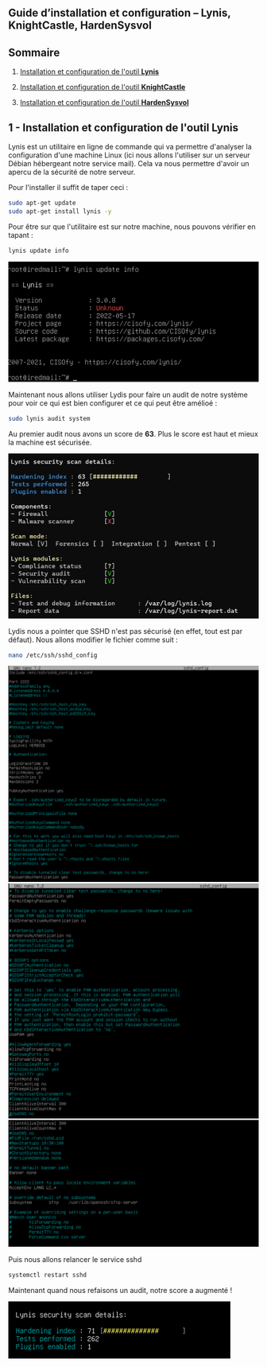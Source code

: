 ## Guide d’installation et configuration – Lynis, KnightCastle, HardenSysvol

## Sommaire

1. [Installation et configuration de l'outil **Lynis**](#lynis)

2. [Installation et configuration de l'outil **KnightCastle**](#knight)

3. [Installation et configuration de l'outil **HardenSysvol**](#harden)


## 1 - Installation et configuration de l'outil **Lynis**
<span id="lynis"/><span> 

Lynis est un utilitaire en ligne de commande qui va permettre d'analyser la configuration d'une machine Linux (ici nous allons l'utiliser sur un serveur Débian hébergeant notre service mail). Cela va nous permettre d'avoir un apercu de la sécurité de notre serveur. 

Pour l'installer il suffit de taper ceci :
```bash
sudo apt-get update 
sudo apt-get install lynis -y
```

Pour être sur que l'utilitaire est sur notre machine, nous pouvons vérifier en tapant : 
```bash
lynis update info
```

![image update info](S09/Ressources/Lynis/update_info.png)

Maintenant nous allons utiliser Lydis pour faire un audit de notre système pour voir ce qui est bien configurer et ce qui peut être amélioé : 
```bash
sudo lynis audit system
```

Au premier audit nous avons un score de **63**. Plus le score est haut et mieux la machine est sécurisée. 

![image debut audit](S09/Ressources/Lynis/Lynis-Score-audit-de-securite.jpg)

Lydis nous a pointer que SSHD n'est pas sécurisé (en effet, tout est par défaut). Nous allons modifier le fichier comme suit :
```bash
nano /etc/ssh/sshd_config
```
![image sshd1](S09/Ressources/Lynis/sshd1.png)
![image sshd2](S09/Ressources/Lynis/sshd2.png)
![image sshd3](S09/Ressources/Lynis/sshd3.png)

Puis nous allons relancer le service sshd
```bash
systemctl restart sshd
```

Maintenant quand nous refaisons un audit, notre score a augmenté !

![image apres audit](S09/Ressources/Lynis/apres_modif_sshd.png)











